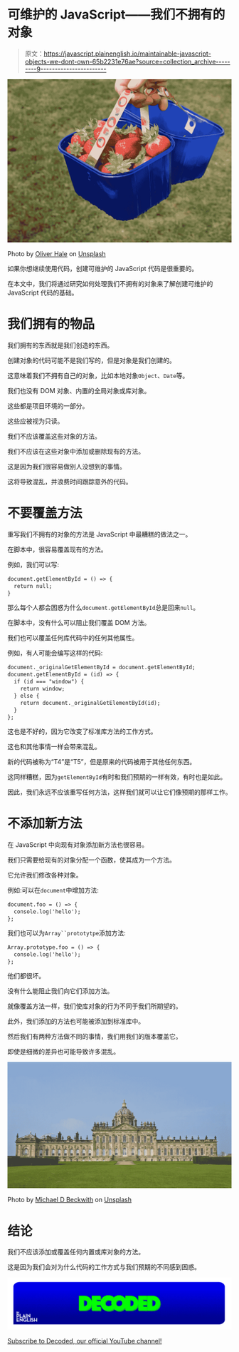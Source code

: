 # 可维护的 JavaScript——我们不拥有的对象

> 原文：<https://javascript.plainenglish.io/maintainable-javascript-objects-we-dont-own-65b2231e76ae?source=collection_archive---------9----------------------->

![](img/7990e30e562b5aa72d8bcebfcd59ee29.png)

Photo by [Oliver Hale](https://unsplash.com/@4themorningshoot?utm_source=medium&utm_medium=referral) on [Unsplash](https://unsplash.com?utm_source=medium&utm_medium=referral)

如果你想继续使用代码，创建可维护的 JavaScript 代码是很重要的。

在本文中，我们将通过研究如何处理我们不拥有的对象来了解创建可维护的 JavaScript 代码的基础。

# 我们拥有的物品

我们拥有的东西就是我们创造的东西。

创建对象的代码可能不是我们写的，但是对象是我们创建的。

这意味着我们不拥有自己的对象，比如本地对象`Object`、`Date`等。

我们也没有 DOM 对象、内置的全局对象或库对象。

这些都是项目环境的一部分。

这些应被视为只读。

我们不应该覆盖这些对象的方法。

我们不应该在这些对象中添加或删除现有的方法。

这是因为我们很容易做别人没想到的事情。

这将导致混乱，并浪费时间跟踪意外的代码。

# 不要覆盖方法

重写我们不拥有的对象的方法是 JavaScript 中最糟糕的做法之一。

在脚本中，很容易覆盖现有的方法。

例如，我们可以写:

```
document.getElementById = () => {
  return null;
}
```

那么每个人都会困惑为什么`document.getElementById`总是回来`null`。

在脚本中，没有什么可以阻止我们覆盖 DOM 方法。

我们也可以覆盖任何库代码中的任何其他属性。

例如，有人可能会编写这样的代码:

```
document._originalGetElementById = document.getElementById;
document.getElementById = (id) => {
  if (id === "window") {
    return window;
  } else {
    return document._originalGetElementById(id);
  }
};
```

这也是不好的，因为它改变了标准库方法的工作方式。

这也和其他事情一样会带来混乱。

新的代码被称为“T4”是“T5”，但是原来的代码被用于其他任何东西。

这同样糟糕，因为`getElementById`有时和我们预期的一样有效，有时也是如此。

因此，我们永远不应该重写任何方法，这样我们就可以让它们像预期的那样工作。

# 不添加新方法

在 JavaScript 中向现有对象添加新方法也很容易。

我们只需要给现有的对象分配一个函数，使其成为一个方法。

它允许我们修改各种对象。

例如:可以在`document`中增加方法:

```
document.foo = () => {
  console.log('hello');
};
```

我们也可以为`Array``prototytpe`添加方法:

```
Array.prototype.foo = () => {
  console.log('hello');
};
```

他们都很坏。

没有什么能阻止我们向它们添加方法。

就像覆盖方法一样，我们使库对象的行为不同于我们所期望的。

此外，我们添加的方法也可能被添加到标准库中。

然后我们有两种方法做不同的事情，我们用我们的版本覆盖它。

即使是细微的差异也可能导致许多混乱。

![](img/f24826ea26217e98847d16dd8284e4a9.png)

Photo by [Michael D Beckwith](https://unsplash.com/@michaeldbeckwith?utm_source=medium&utm_medium=referral) on [Unsplash](https://unsplash.com?utm_source=medium&utm_medium=referral)

# 结论

我们不应该添加或覆盖任何内置或库对象的方法。

这是因为我们会对为什么代码的工作方式与我们预期的不同感到困惑。

![](img/787be6c671be8d345dc786dad8729ce5.png)

[Subscribe to Decoded, our official YouTube channel!](https://www.youtube.com/channel/UCtipWUghju290NWcn8jhyAw)